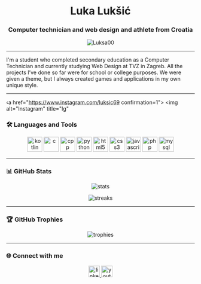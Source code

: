 <h1 align="center">Luka Lukšić</h1>
<h3 align="center">Computer technician and web design and athlete from Croatia</h3>

<p align="center">
  <img src="https://komarev.com/ghpvc/?username=Luksa00&label=Profile%20views&color=0e75b6&style=flat" alt="Luksa00" />
</p>

---
I'm a student who completed secondary education as a Computer Technician and currently studying Web Design at TVZ in Zagreb.
All the projects I’ve done so far were for school or college purposes. We were given a theme, but I always created games and applications in my own unique style.

---
<p align="left">
  
  ‹a href="https://www.instagram.com/luksic69 confirmation=1">
  <img alt="Instagram" title="Ig"
  <i class="fa-brands fa-instagram"></i></a>
  

</p>
  
### 🛠️ Languages and Tools

<p align="center">

  <img src="https://cdn.jsdelivr.net/gh/devicons/devicon/icons/kotlin/kotlin-original.svg" alt="kotlin" width="40" height="40"/>
  <img src="https://cdn.jsdelivr.net/gh/devicons/devicon/icons/c/c-original.svg" alt="c" width="40" height="40"/>
  <img src="https://cdn.jsdelivr.net/gh/devicons/devicon/icons/cplusplus/cplusplus-original.svg" alt="cpp" width="40" height="40"/>
  <img src="https://cdn.jsdelivr.net/gh/devicons/devicon/icons/python/python-original.svg" alt="python" width="40" height="40"/>
  <img src="https://cdn.jsdelivr.net/gh/devicons/devicon/icons/html5/html5-original.svg" alt="html5" width="40" height="40"/>
  <img src="https://cdn.jsdelivr.net/gh/devicons/devicon/icons/css3/css3-original.svg" alt="css3" width="40" height="40"/>
  <img src="https://cdn.jsdelivr.net/gh/devicons/devicon/icons/javascript/javascript-original.svg" alt="javascript" width="40" height="40"/>
  <img src="https://cdn.jsdelivr.net/gh/devicons/devicon/icons/php/php-original.svg" alt="php" width="40" height="40"/>
  <img src="https://cdn.jsdelivr.net/gh/devicons/devicon/icons/mysql/mysql-original.svg" alt="mysql" width="40" height="40"/>
 

  
</p>

---

### 📊 GitHub Stats

<p align="center">
  <img src="https://github-readme-stats.vercel.app/api?username=Luksa00&show_icons=true&theme=radical" alt="stats" />
</p>

<p align="center">
  <img src="https://github-readme-streak-stats.herokuapp.com/?user=Luksa00&theme=radical" alt="streaks" />
</p>

---

### 🏆 GitHub Trophies

<p align="center">
  <img src="https://github-profile-trophy.vercel.app/?username=Luksa00&theme=algolia" alt="trophies" />
</p>

---

### 🌐 Connect with me

<p align="center">
  <a href="https://linkedin.com/in/yourprofile" target="_blank">
    <img src="https://cdn.jsdelivr.net/gh/devicons/devicon/icons/linkedin/linkedin-original.svg" alt="linkedin" width="30" />
  </a>
  <a href="https://youtube.com/@yourchannel" target="_blank">
    <img src="https://www.vectorlogo.zone/logos/youtube/youtube-icon.svg" alt="youtube" width="30" />
  </a>
</p>
